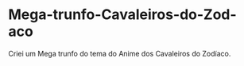 # Mega-trunfo-Cavaleiros-do-Zod-aco
Criei um Mega trunfo do tema do Anime dos Cavaleiros do Zodíaco.
